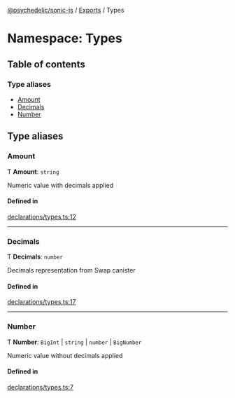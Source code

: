 [@psychedelic/sonic-js](../README.md) / [Exports](../modules.md) / Types

# Namespace: Types

## Table of contents

### Type aliases

- [Amount](Types.md#amount)
- [Decimals](Types.md#decimals)
- [Number](Types.md#number)

## Type aliases

### Amount

Ƭ **Amount**: `string`

Numeric value with decimals applied

#### Defined in

[declarations/types.ts:12](https://github.com/Psychedelic/sonic-js/blob/cfc7f22/src/declarations/types.ts#L12)

___

### Decimals

Ƭ **Decimals**: `number`

Decimals representation from Swap canister

#### Defined in

[declarations/types.ts:17](https://github.com/Psychedelic/sonic-js/blob/cfc7f22/src/declarations/types.ts#L17)

___

### Number

Ƭ **Number**: `BigInt` \| `string` \| `number` \| `BigNumber`

Numeric value without decimals applied

#### Defined in

[declarations/types.ts:7](https://github.com/Psychedelic/sonic-js/blob/cfc7f22/src/declarations/types.ts#L7)
